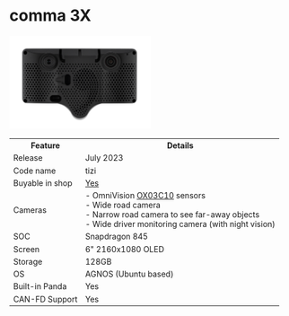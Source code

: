 # comma 3X

<img src="https://github.com/commaai/hardware/blob/master/comma_3X/comma-three-x.jpg" width="50%">

<table>
   <tr>
      <th>Feature</th>
      <th>Details</th>
   </tr>
   <tr>
      <td>Release</td>
      <td>July 2023</td>
   </tr>
   <tr>
      <td>Code name</td>
      <td>tizi</td>
   </tr>
   <tr>
      <td>Buyable in shop</td>
      <td>
        <a href="https://comma.ai/shop">Yes</a>
      </td>
   </tr>
   <tr>
      <td>Cameras</td>
      <td>
         - OmniVision <a href="https://www.ovt.com/products/ox03c10/">OX03C10</a> sensors</b><br>
         - Wide road camera<br>
         - Narrow road camera to see far-away objects<br>
         - Wide driver monitoring camera (with night vision)<br>
      </td>
   </tr>
   <tr>
      <td>SOC</td>
      <td>Snapdragon 845</td>
   </tr>
   <tr>
      <td>Screen</td>
      <td>
         6" 2160x1080 OLED
      </td>
   </tr>
   <tr>
      <td>Storage</td>
      <td>128GB</td>
   </tr>
   <tr>
      <td>OS</td>
      <td>AGNOS (Ubuntu based)</td>
   </tr>
   <tr>
      <td>Built-in Panda</td>
      <td>
         Yes
      </td>
   </tr>
   <tr>
      <td>CAN-FD Support</td>
      <td>
         Yes
      </td>
   </tr>
</table>
